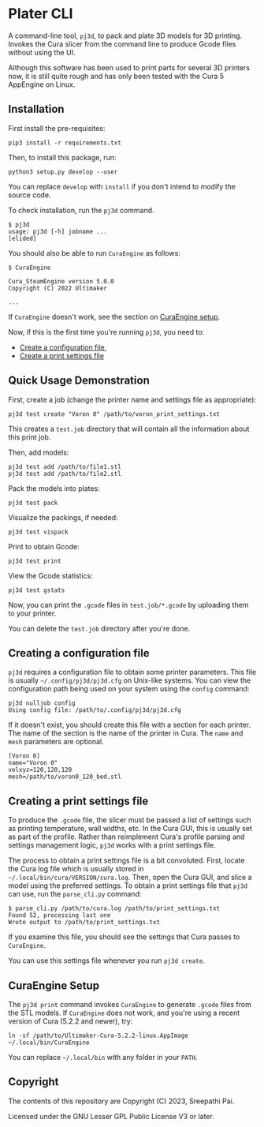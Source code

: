 # Plater CLI

A command-line tool, `pj3d`, to pack and plate 3D models for 3D
printing. Invokes the Cura slicer from the command line to produce
Gcode files without using the UI.

Although this software has been used to print parts for several 3D
printers now, it is still quite rough and has only been tested with
the Cura 5 AppEngine on Linux.

## Installation

First install the pre-requisites:

```
pip3 install -r requirements.txt
```

Then, to install this package, run:

```
python3 setup.py develop --user
```

You can replace `develop` with `install` if you don't intend to modify
the source code.

To check installation, run the `pj3d` command.

```
$ pj3d
usage: pj3d [-h] jobname ...
[elided]
```

You should also be able to run `CuraEngine` as follows:

```
$ CuraEngine

Cura_SteamEngine version 5.0.0
Copyright (C) 2022 Ultimaker

...
```

If `CuraEngine` doesn't work, see the section on [CuraEngine setup](#curaengine-setup).

Now, if this is the first time you're running `pj3d`, you need to:

  - [Create a configuration file](#creating-a-configuration-file),
  - [Create a print settings file](#creating-a-print-settings-file)


## Quick Usage Demonstration

First, create a job (change the printer name and settings file as appropriate):

```
pj3d test create "Voron 0" /path/to/voron_print_settings.txt
```

This creates a `test.job` directory that will contain all the
information about this print job.

Then, add models:

```
pj3d test add /path/to/file1.stl
pj3d test add /path/to/file2.stl
```

Pack the models into plates:
```
pj3d test pack
```

Visualize the packings, if needed:
```
pj3d test vispack
```

Print to obtain Gcode:
```
pj3d test print
```

View the Gcode statistics:
```
pj3d test gstats
```

Now, you can print the `.gcode` files in `test.job/*.gcode` by
uploading them to your printer.

You can delete the `test.job` directory after you're done.


## Creating a configuration file

`pj3d` requires a configuration file to obtain some printer
parameters. This file is usually `~/.config/pj3d/pj3d.cfg` on
Unix-like systems. You can view the configuration path being used on
your system using the `config` command:

```
pj3d nulljob config
Using config file: /path/to/.config/pj3d/pj3d.cfg
```

If it doesn't exist, you should create this file with a section for
each printer. The name of the section is the name of the printer in
Cura.  The `name` and `mesh` parameters are optional.

```
[Voron 0]
name="Voron 0"
volxyz=120,120,120
mesh=/path/to/voron0_120_bed.stl

```

## Creating a print settings file

To produce the `.gcode` file, the slicer must be passed a list of
settings such as printing temperature, wall widths, etc. In the Cura
GUI, this is usually set as part of the profile. Rather than
reimplement Cura's profile parsing and settings management logic,
`pj3d` works with a print settings file.

The process to obtain a print settings file is a bit
convoluted. First, locate the Cura log file which is usually stored in
`~/.local/bin/cura/VERSION/cura.log`. Then, open the Cura GUI, and
slice a model using the preferred settings. To obtain a print settings
file that `pj3d` can use, run the `parse_cli.py` command:

```
$ parse_cli.py /path/to/cura.log /path/to/print_settings.txt
Found 52, processing last one
Wrote output to /path/to/print_settings.txt
```

If you examine this file, you should see the settings that Cura passes
to `CuraEngine`.

You can use this settings file whenever you run `pj3d create`.

## CuraEngine Setup

The `pj3d print` command invokes `CuraEngine` to generate `.gcode`
files from the STL models. If `CuraEngine` does not work, and you're
using a recent version of Cura (5.2.2 and newer), try:

```
ln -sf /path/to/Ultimaker-Cura-5.2.2-linux.AppImage ~/.local/bin/CuraEngine
```

You can replace `~/.local/bin` with any folder in your `PATH`.

## Copyright

The contents of this repository are Copyright (C) 2023, Sreepathi Pai.

Licensed under the GNU Lesser GPL Public License V3 or later.

